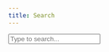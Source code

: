 ```yaml
---
title: Search
---
```

<script src="https://unpkg.com/lunr/lunr.js"></script>

<style>
.highlight {
    color: red;
    font-weight: bold;
}
.icon {
    max-width: 8rem;
    max-height: 8rem;
}
.result {
    display: inline-block;
    padding: 0.3em;
}
.result a {
    color: yellow;
}
.result-title {
    width: 500px;
    overflow: hidden;
    text-align: center;
    font-variant: small-caps;
    background-color: #357;
    color: yellow;
}
.result-icon {
    display: inline-block;
    height: 128px;
    width: 128px;
    background-color: #ccc;
    padding-left: 1px;
    text-align: center;
    vertical-align: middle;
}
.result-icon img {
    max-width: 100%;
    max-height: 100%;
}
.result-snippet {
    display: inline-block;
    height: 118px;
    width: 361px;
    padding: 5px;
    overflow: hidden;
    vertical-align: middle;
    background-color: #ccc;
}
</style>

<input type="text" id="search" placeholder="Type to search...">
<div id="results"></div>

<script>
let documents = null;
let idx = null;

document.addEventListener('DOMContentLoaded', async () => {
    const response = await fetch('assets/docs.json');
    documents = await response.json();

    idx = lunr(function () {
        this.ref('id');
        this.field('title');
        this.field('body');

        documents.forEach(function (doc) {
            this.add(doc);
        }, this);
    });

    // Handle search-as-you-type
    document.getElementById('search').addEventListener('input', function () {
        const query = this.value.trim();
        const results = query === '' ? null : idx.search(query);
        displayResults(query, results, documents);
    });
});

function createIcon(doc) {
    if (doc.image === undefined) {
        // TODO: Find good default icons.
        if (doc.id.startsWith("creatures/")) {
        }
        else if (doc.id.startsWith("dossiers/")) {
        }
        else if (doc.id.startsWith("events/")) {
        }
        else if (doc.id.startsWith("locales/")) {
        }
        return ``;
    }
    return `<img src="${doc.image}">`;
}

function extractContextSnippet(body, query) {
    // Thanks, ChatGPT! :-)
    const contextLength = 100; // Adjust context length as needed
    const queryRegex = new RegExp(`\\b(${query.split(/\s+/).join('|')})\\b`, 'gi');
    const matchIndex = body.search(queryRegex);

    if (matchIndex === -1) {
        return ''; // Query terms not found in document
    }

    let start = Math.max(0, matchIndex - contextLength);
    let end = Math.min(body.length, matchIndex + contextLength);

    // Adjust start and end to ensure we have whole words
    while (start > 0 && !/\s/.test(body[start])) {
        start--;
    }
    while (end < body.length && !/\s/.test(body[end])) {
        end++;
    }

    let snippet = body.substring(start, end).trim();

    // Highlight matching terms with <span> tags
    snippet = snippet.replace(queryRegex, '<span class="highlight">$&</span>');

    return snippet;
}

function displayResults(query, results, documents) {
    const resultsContainer = document.getElementById('results');

    if (results === null) {
        resultsContainer.innerHTML = '';
    }
    else if (results.length === 0) {
        resultsContainer.innerHTML = '<p>No results found</p>';
    }
    else {
        resultsContainer.innerHTML = `<p>${results.length} results found</p>`;
        results.forEach(result => {
            const doc = documents.find(d => d.id === result.ref);
            const icon = createIcon(doc);
            const snippet = extractContextSnippet(doc.body, query);
            const item = document.createElement('div');
            item.className = 'result';
            item.innerHTML =
                `<a href="${doc.id}">` +
                `<div class="result-title">${doc.title}</div>` +
                `<div class="result-icon">${icon}</div>` +
                `</a>` +
                `<div class="result-snippet">${snippet}</div>`;
            resultsContainer.appendChild(item);
        });
    }
}
</script>
